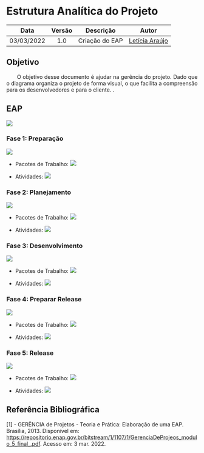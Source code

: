 # Estrutura Analítica do Projeto

|    Data    | Versão |                Descrição                |                     Autor                     |
| :--------: | :----: | :-------------------------------------: | :-------------------------------------------: |
| 03/03/2022 |  1.0   | Criação do EAP | [Letícia Araújo](https://github.com/leticiaarj) |

## Objetivo

<p align="justify"> &emsp;&emsp;O objetivo desse documento é ajudar na gerência do projeto. Dado que o diagrama organiza o projeto de forma visual, o que facilita a compreensão para os desenvolvedores e para o cliente. </i>.</p>

## EAP
![](https://i.imgur.com/fyB6YCA.png)

### Fase 1: Preparação

![](https://i.imgur.com/yU4DmN6.png)

* Pacotes de Trabalho:
![](https://i.imgur.com/B8leMAI.png)

* Atividades: 
![](https://i.imgur.com/RMI00AT.png)

### Fase 2: Planejamento
![](https://i.imgur.com/PspU8nS.png)

* Pacotes de Trabalho:
![](https://i.imgur.com/2BRV1ok.png)

* Atividades: 
![](https://i.imgur.com/wWbIyJH.png)

### Fase 3: Desenvolvimento
![](https://i.imgur.com/xSN2GdK.png)

* Pacotes de Trabalho:
![](https://i.imgur.com/EHegCn8.png)

* Atividades: 
![](https://i.imgur.com/fVuU1TP.png)

### Fase 4: Preparar Release
![](https://i.imgur.com/0Xh0FPl.png)

* Pacotes de Trabalho:
![](https://i.imgur.com/2lIAhBd.png)

* Atividades: 
![](https://i.imgur.com/mvv5k1s.png)

### Fase 5: Release
![](https://i.imgur.com/VQLcY2U.png)

* Pacotes de Trabalho:
![](https://i.imgur.com/YhtsLxc.png)

* Atividades: 
![](https://i.imgur.com/rQWXQ8W.png)

## Referência Bibliográfica

[1] - GERÊNCIA de Projetos - Teoria e Prática: Elaboração de uma EAP. Brasília, 2013. Disponível em: https://repositorio.enap.gov.br/bitstream/1/1107/1/GerenciaDeProjeos_modulo_5_final_.pdf. Acesso em: 3 mar. 2022.